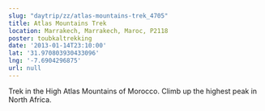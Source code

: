 ```yaml
---
slug: "daytrip/zz/atlas-mountains-trek_4705"
title: Atlas Mountains Trek
location: Marrakech, Marrakech, Maroc, P2118
poster: toubkaltrekking
date: '2013-01-14T23:10:00'
lat: '31.970803930433096'
lng: '-7.6904296875'
url: null
---
```


Trek in the High Atlas Mountains of Morocco. Climb up the highest peak in North Africa.
